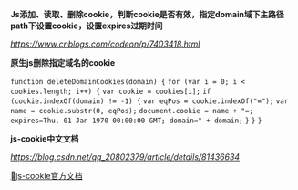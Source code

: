 **Js添加、读取、删除cookie，判断cookie是否有效，指定domain域下主路径path下设置cookie，设置expires过期时间**

*https://www.cnblogs.com/codeon/p/7403418.html*



**原生js删除指定域名的cookie**

`function deleteDomainCookies(domain) {`
    `for (var i = 0; i < cookies.length; i++) {`
        `var cookie = cookies[i];`
        `if (cookie.indexOf(domain) != -1) {`
            `var eqPos = cookie.indexOf("=");`
            `var name = cookie.substr(0, eqPos);`
            `document.cookie = name + "=; expires=Thu, 01 Jan 1970 00:00:00 GMT; domain=" + domain;`
        `}`
    `}`
`}`



**js-cookie中文文档**

*https://blog.csdn.net/qq_20802379/article/details/81436634*

[js-cookie官方文档](https://github.com/js-cookie/js-cookie/tree/latest#readme)